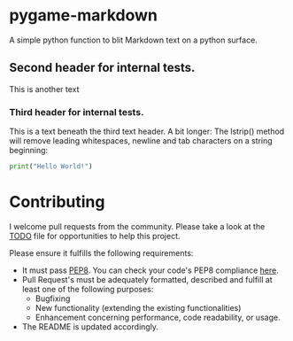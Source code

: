 # pygame-markdown

A simple python function to blit Markdown text on a python surface.

## Second header for internal tests.
This is another text

### Third header for internal tests.

This is a text beneath the third text header. A bit longer: The lstrip() method will remove leading whitespaces, newline and tab characters on a string beginning:

```Python
print("Hello World!")
```
     
# Contributing
I welcome pull requests from the community. 
Please take a look at the [TODO](https://github.com/CribberSix/pygame-markdown/blob/master/TODO.txt) file for opportunities to help this project. 

Please ensure it fulfills the following requirements:

- It must pass [PEP8](https://www.python.org/dev/peps/pep-0008/). You can check your code's PEP8 compliance [here](http://pep8online.com/checkresult).
- Pull Request's must be adequately formatted, described and fulfill at least one of the following purposes:
    - Bugfixing
    - New functionality (extending the existing functionalities)
    - Enhancement concerning performance, code readability, or usage. 
- The README is updated accordingly.

